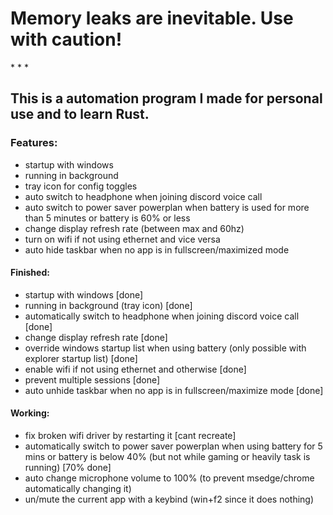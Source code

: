 <h1>Memory leaks are inevitable. Use with caution!</h1>
* * *
<h2>This is a automation program I made for personal use and to learn Rust.</h2>

### Features:
- startup with windows
- running in background
- tray icon for config toggles
- auto switch to headphone when joining discord voice call
- auto switch to power saver powerplan when battery is used for more than 5 minutes or battery is 60% or less
- change display refresh rate (between max and 60hz)
- turn on wifi if not using ethernet and vice versa
- auto hide taskbar when no app is in fullscreen/maximized mode

#### Finished:
- startup with windows \[done\]
- running in background (tray icon) \[done\]
- automatically switch to headphone when joining discord voice call \[done\]
- change display refresh rate \[done\]
- override windows startup list when using battery (only possible with explorer startup list) \[done\]
- enable wifi if not using ethernet and otherwise \[done\]
- prevent multiple sessions \[done\]
- auto unhide taskbar when no app is in fullscreen/maximize mode \[done\]

#### Working:
- fix broken wifi driver by restarting it \[cant recreate\]
- automatically switch to power saver powerplan when using battery for 5 mins or battery is below 40% (but not while gaming or heavily task is running) \[70% done\]
- auto change microphone volume to 100% (to prevent msedge/chrome automatically changing it)
- un/mute the current app with a keybind (win+f2 since it does nothing)

